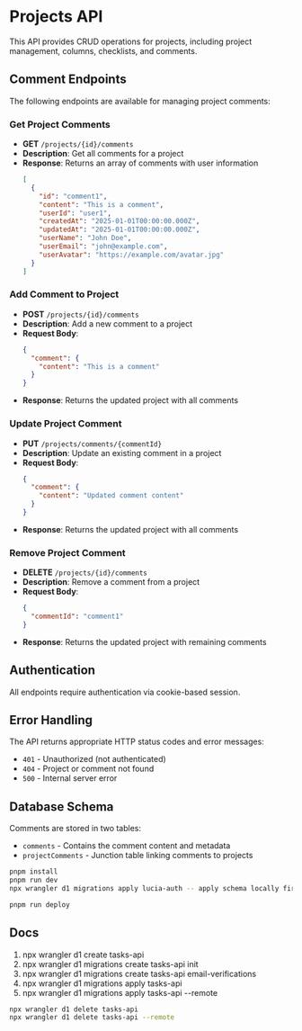 # Projects API

This API provides CRUD operations for projects, including project management, columns, checklists, and comments.

## Comment Endpoints

The following endpoints are available for managing project comments:

### Get Project Comments
- **GET** `/projects/{id}/comments`
- **Description**: Get all comments for a project
- **Response**: Returns an array of comments with user information
  ```json
  [
    {
      "id": "comment1",
      "content": "This is a comment",
      "userId": "user1",
      "createdAt": "2025-01-01T00:00:00.000Z",
      "updatedAt": "2025-01-01T00:00:00.000Z",
      "userName": "John Doe",
      "userEmail": "john@example.com",
      "userAvatar": "https://example.com/avatar.jpg"
    }
  ]
  ```

### Add Comment to Project
- **POST** `/projects/{id}/comments`
- **Description**: Add a new comment to a project
- **Request Body**:
  ```json
  {
    "comment": {
      "content": "This is a comment"
    }
  }
  ```
- **Response**: Returns the updated project with all comments

### Update Project Comment
- **PUT** `/projects/comments/{commentId}`
- **Description**: Update an existing comment in a project
- **Request Body**:
  ```json
  {
    "comment": {
      "content": "Updated comment content"
    }
  }
  ```
- **Response**: Returns the updated project with all comments

### Remove Project Comment
- **DELETE** `/projects/{id}/comments`
- **Description**: Remove a comment from a project
- **Request Body**:
  ```json
  {
    "commentId": "comment1"
  }
  ```
- **Response**: Returns the updated project with remaining comments

## Authentication

All endpoints require authentication via cookie-based session.

## Error Handling

The API returns appropriate HTTP status codes and error messages:
- `401` - Unauthorized (not authenticated)
- `404` - Project or comment not found
- `500` - Internal server error

## Database Schema

Comments are stored in two tables:
- `comments` - Contains the comment content and metadata
- `projectComments` - Junction table linking comments to projects

```bash
pnpm install
pnpm run dev
npx wrangler d1 migrations apply lucia-auth -- apply schema locally first time
```

```bash
pnpm run deploy
```

## Docs

1. npx wrangler d1 create tasks-api
2. npx wrangler d1 migrations create tasks-api init
3. npx wrangler d1 migrations create tasks-api email-verifications
4. npx wrangler d1 migrations apply tasks-api
5. npx wrangler d1 migrations apply tasks-api --remote

```bash
npx wrangler d1 delete tasks-api
npx wrangler d1 delete tasks-api --remote
```
